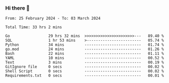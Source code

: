 ### Hi there 👋

<!--
**zhumeme/zhumeme** is a ✨ _special_ ✨ repository because its `README.md` (this file) appears on your GitHub profile.

Here are some ideas to get you started:

- 🔭 I’m currently working on ...
- 🌱 I’m currently learning ...
- 👯 I’m looking to collaborate on ...
- 🤔 I’m looking for help with ...
- 💬 Ask me about ...
- 📫 How to reach me: ...
- 😄 Pronouns: ...
- ⚡ Fun fact: ...
-->

<!--START_SECTION:waka-->

```all_time
From: 25 February 2024 - To: 03 March 2024

Total Time: 33 hrs 2 mins

Go                 29 hrs 32 mins  >>>>>>>>>>>>>>>>>>>>>>---   89.40 %
SQL                1 hr 53 mins    >------------------------   05.74 %
Python             34 mins         -------------------------   01.74 %
go.mod             24 mins         -------------------------   01.26 %
Bash               22 mins         -------------------------   01.11 %
YAML               10 mins         -------------------------   00.52 %
Text               3 mins          -------------------------   00.19 %
GitIgnore file     0 secs          -------------------------   00.02 %
Shell Script       0 secs          -------------------------   00.02 %
Requirements.txt   0 secs          -------------------------   00.01 %
```

<!--END_SECTION:waka-->
